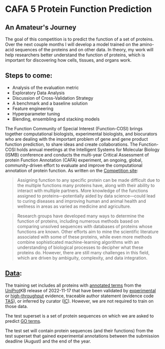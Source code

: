 # CAFA 5 Protein Function Prediction
## An Amateur's Journey


The goal of this competition is to predict the function of a set of proteins. Over the next couple months I will develop a model trained on the amino-acid sequences of the proteins and on other data. In theory, my work will help researchers better understand the function of proteins, which is important for discovering how cells, tissues, and organs work.

## Steps to come:

- Analysis of the evaluation metric
- Exploratory Data Analysis
- Discussion of Cross-Validation Strategy
- A benchmark and a baseline solution
- Feature engineering
- Hyperparameter tuning
- Blending, ensembling and stacking models

The Function Community of Special Interest (Function-COSI) brings together computational biologists, experimental biologists, and biocurators who are dealing with the important problem of gene and gene product function prediction, to share ideas and create collaborations. The Function-COSI holds annual meetings at the Intelligent Systems for Molecular Biology (ISMB) conference and conducts the multi-year Critical Assessment of protein Function Annotation (CAFA) experiment, an ongoing, global, community-driven effort to evaluate and improve the computational annotation of protein function.
As written on the [Competition site]:

> Assigning function to any specific protein can be made difficult due to the multiple functions many proteins have, along with their ability to interact with multiple partners. More knowledge of the functions assigned to proteins—potentially aided by data science—could lead to curing diseases and improving human and animal health and wellness in areas as varied as medicine and agriculture.

> Research groups have developed many ways to determine the function of proteins, including numerous methods based on comparing unsolved sequences with databases of proteins whose functions are known. Other efforts aim to mine the scientific literature associated with some of these proteins, while even more methods combine sophisticated machine-learning algorithms with an understanding of biological processes to decipher what these proteins do. However, there are still many challenges in this field, which are driven by ambiguity, complexity, and data integration.

## [Data]:
The training set includes all proteins with [annotated terms] from the [UniProt]KB release of 2022-11-17 that have been validated by [experimental] or [high-throughput] evidence, traceable author statement (evidence code [TAS]), or inferred by curator ([IC]). However, we are not required to train on those data.

The test superset is a set of protein sequences on which we are asked to predict [GO terms]. 

The test set will contain protein sequences (and their functions) from the test superset that gained experimental annotations between the submission deadline (August) and the end of the year.





   [Data]: <https://www.kaggle.com/competitions/cafa-5-protein-function-prediction/data>
   [UniProt]: <https://www.uniprot.org/>
   [annotated terms]: <http://geneontology.org/docs/go-annotations/>
   [competition site]: <https://www.kaggle.com/competitions/cafa-5-protein-function-prediction/overview>
   [TAS]: <https://wiki.geneontology.org/index.php/Traceable_Author_Statement_(TAS)>
   [IC]: <https://wiki.geneontology.org/index.php/Inferred_by_Curator_(IC)>
   [experimental]: <https://wiki.geneontology.org/Inferred_from_Experiment_(EXP)>
   [high-throughput]: <https://wiki.geneontology.org/Inferred_from_High_Throughput_Experiment_(HTP)>
   [GO terms]: <http://geneontology.org/docs/GO-term-elements>
   [@tjholowaychuk]: <http://twitter.com/tjholowaychuk>
   [express]: <http://expressjs.com>
   [AngularJS]: <http://angularjs.org>
   [Gulp]: <http://gulpjs.com>

   [PlDb]: <https://github.com/joemccann/dillinger/tree/master/plugins/dropbox/README.md>
   [PlGh]: <https://github.com/joemccann/dillinger/tree/master/plugins/github/README.md>
   [PlGd]: <https://github.com/joemccann/dillinger/tree/master/plugins/googledrive/README.md>
   [PlOd]: <https://github.com/joemccann/dillinger/tree/master/plugins/onedrive/README.md>
   [PlMe]: <https://github.com/joemccann/dillinger/tree/master/plugins/medium/README.md>
   [PlGa]: <https://github.com/RahulHP/dillinger/blob/master/plugins/googleanalytics/README.md>

